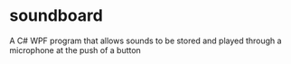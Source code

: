 # soundboard
A C# WPF program that allows sounds to be stored and played through a microphone at the push of a button
